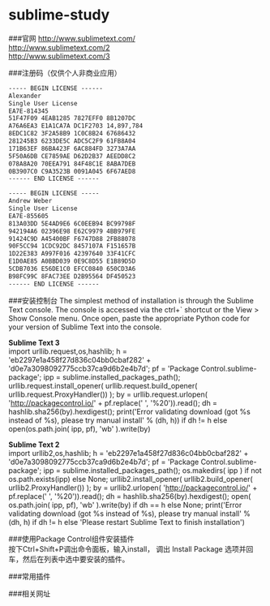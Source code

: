 # sublime-study

###官网
http://www.sublimetext.com/  
http://www.sublimetext.com/2  
http://www.sublimetext.com/3  

###注册码（仅供个人非商业应用）
```html
----- BEGIN LICENSE ------ 
Alexander 
Single User License 
EA7E-814345 
51F47F09 4EAB1285 7827EFF0 8B1207DC 
A76A6EA3 E1A1CA7A DC1F2703 14,897,784 
8EDC1C82 3F2A58B9 1C0C8B24 67686432 
281245B3 6233DE5C ADC5C2F9 61FB8A04 
171B63EF 86BA423F 6AC884FD 3273A7AA 
5F50A6DB CE7859AE D62D2B37 AEEDD8C2 
078A8A20 70EEA791 84F48C1E 8ABA7DEB 
0B3907C0 C9A3523B 0091A045 6F67AED8 
------ END LICENSE ------
```

```html
----- BEGIN LICENSE -----
Andrew Weber
Single User License
EA7E-855605
813A03DD 5E4AD9E6 6C0EEB94 BC99798F
942194A6 02396E98 E62C9979 4BB979FE
91424C9D A45400BF F6747D88 2FB88078
90F5CC94 1CDC92DC 8457107A F151657B
1D22E383 A997F016 42397640 33F41CFC
E1D0AE85 A0BBD039 0E9C8D55 E1B89D5D
5CDB7036 E56DE1C0 EFCC0840 650CD3A6
B98FC99C 8FAC73EE D2B95564 DF450523
------ END LICENSE ------
```


###安装控制台
The simplest method of installation is through the Sublime Text console. The console is accessed via the ctrl+` shortcut or the View > Show Console menu. Once open, paste the appropriate Python code for your version of Sublime Text into the console.

**Sublime Text 3**    
import urllib.request,os,hashlib; h = 'eb2297e1a458f27d836c04bb0cbaf282' + 'd0e7a3098092775ccb37ca9d6b2e4b7d'; pf = 'Package Control.sublime-package'; ipp = sublime.installed_packages_path(); urllib.request.install_opener( urllib.request.build_opener( urllib.request.ProxyHandler()) ); by = urllib.request.urlopen( 'http://packagecontrol.io/' + pf.replace(' ', '%20')).read(); dh = hashlib.sha256(by).hexdigest(); print('Error validating download (got %s instead of %s), please try manual install' % (dh, h)) if dh != h else open(os.path.join( ipp, pf), 'wb' ).write(by)


**Sublime Text 2**     
import urllib2,os,hashlib; h = 'eb2297e1a458f27d836c04bb0cbaf282' + 'd0e7a3098092775ccb37ca9d6b2e4b7d'; pf = 'Package Control.sublime-package'; ipp = sublime.installed_packages_path(); os.makedirs( ipp ) if not os.path.exists(ipp) else None; urllib2.install_opener( urllib2.build_opener( urllib2.ProxyHandler()) ); by = urllib2.urlopen( 'http://packagecontrol.io/' + pf.replace(' ', '%20')).read(); dh = hashlib.sha256(by).hexdigest(); open( os.path.join( ipp, pf), 'wb' ).write(by) if dh == h else None; print('Error validating download (got %s instead of %s), please try manual install' % (dh, h) if dh != h else 'Please restart Sublime Text to finish installation')

###使用Package Control组件安装插件    
按下Ctrl+Shift+P调出命令面板，输入install， 调出 Install Package 选项并回车，然后在列表中选中要安装的插件。

###常用插件



###相关网址
